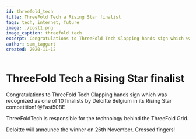 ```yaml
---
id: threefold_tech
title: ThreeFold Tech a Rising Star finalist
tags: tech, internet, future
image: ./post1.png
image_caption: threefold tech
excerpt: Congratulations to ThreeFold Tech Clapping hands sign which was recognized as one of 10 finalists.
author: sam_taggart
created: 2020-11-12
---
```



# ThreeFold Tech a Rising Star finalist

Congratulations to ThreeFold Tech Clapping hands sign which was recognized as one of 10 finalists by Deloitte Belgium in its Rising Star competition! @Fast50BE
 
ThreeFoldTech is responsible for the technology behind the ThreeFold Grid.

Deloitte will announce the winner on 26th November. Crossed fingers!